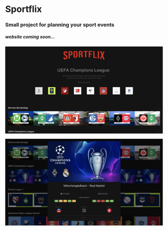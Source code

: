 # **Sportflix**
### Small project for planning your sport events
##### website coming soon...

![Home-Screen](./src/img/home-screen.png)

![Modal-Screen](./src/img/modal-screen.png)


